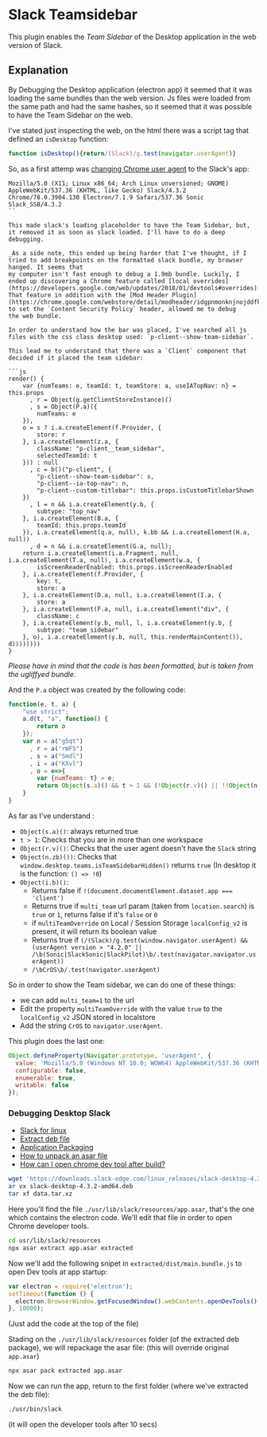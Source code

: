# Slack Teamsidebar

This plugin enables the _Team Sidebar_ of the Desktop application in the web version of Slack.


## Explanation

By Debugging the Desktop application (electron app) it seemed that it was loading the same bundles than the web version.
Js files were loaded from the same path and had the same hashes, so it seemed that it was possible to have the Team Sidebar on the web.

I've stated just inspecting the web, on the html there was a script tag that defined an `isDesktop` function:

```js
function isDesktop(){return/(Slack)/g.test(navigator.userAgent)}
```

So, as a first attemp was [changing Chrome user agent](https://developers.google.com/web/tools/chrome-devtools/device-mode/override-user-agent) to the Slack's app:

```
Mozilla/5.0 (X11; Linux x86_64; Arch Linux unversioned; GNOME) AppleWebKit/537.36 (KHTML, like Gecko) Slack/4.3.2 Chrome/78.0.3904.130 Electron/7.1.9 Safari/537.36 Sonic Slack_SSB/4.3.2
``

This made slack's loading placeholder to have the Team Sidebar, but, it removed it as soon as slack loaded. I'll have to do a deep debugging.

_As a side note, this ended up being harder that I've thought, if I tried to add breakpoints on the formatted slack bundle, my browser hanged. It seems that
my computer isn't fast enough to debug a 1.9mb bundle. Luckily, I ended up discovering a Chrome feature called [local overrides](https://developers.google.com/web/updates/2018/01/devtools#overrides).
That feature in addition with the [Mod Header Plugin](https://chrome.google.com/webstore/detail/modheader/idgpnmonknjnojddfkpgkljpfnnfcklj) to set the `Content Security Policy` header, allowed me to debug
the web bundle.

In order to understand how the bar was placed, I've searched all js files with the css class desktop used: `p-client--show-team-sidebar`.

This lead me to understand that there was a `Client` component that decided if it placed the team sidebar:

```js
render() {
    var {numTeams: e, teamId: t, teamStore: a, useIATopNav: n} = this.props
      , r = Object(g.getClientStoreInstance)()
      , s = Object(P.a)({
        numTeams: e
    }),
    o = s ? i.a.createElement(f.Provider, {
        store: r
    }, i.a.createElement(z.a, {
        className: "p-client__team_sidebar",
        selectedTeamId: t
    })) : null
      , c = b()("p-client", {
        "p-client--show-team-sidebar": s,
        "p-client--ia-top-nav": n,
        "p-client--custom-titlebar": this.props.isCustomTitlebarShown
    })
      , l = n && i.a.createElement(y.b, {
        subtype: "top_nav"
    }, i.a.createElement(B.a, {
        teamId: this.props.teamId
    }), i.a.createElement(q.a, null), k.bb && i.a.createElement(H.a, null))
      , d = n && i.a.createElement(G.a, null);
    return i.a.createElement(i.a.Fragment, null, i.a.createElement(T.a, null), i.a.createElement(w.a, {
        isScreenReaderEnabled: this.props.isScreenReaderEnabled
    }, i.a.createElement(f.Provider, {
        key: t,
        store: a
    }, i.a.createElement(D.a, null, i.a.createElement(I.a, {
        store: a
    }, i.a.createElement(F.a, null, i.a.createElement("div", {
        className: c
    }, i.a.createElement(y.b, null, l, i.a.createElement(y.b, {
        subtype: "team_sidebar"
    }, o), i.a.createElement(y.b, null, this.renderMainContent()), d))))))))
}
```

_Please have in mind that the code is has been formatted, but is taken from the ugliffyed bundle_.

And the `P.a` object was created by the following code:

```js
function(e, t, a) {
    "use strict";
    a.d(t, "a", function() {
        return o
    });
    var n = a("g5qt")
      , r = a("rWF5")
      , s = a("Smdl")
      , i = a("KXvl")
      , o = e=>{
        var {numTeams: t} = e;
        return Object(s.a)() && t > 1 && (!Object(r.v)() || !!Object(n.zb)()) && Object(i.b)()
    }
}
```

As far as I've understand :
- `Object(s.a)()`: always returned true
- `t > 1`: Checks that you are in more than one workspace
- `Object(r.v)()`: Checks that the user agent doesn't have the `Slack` string
- `Object(n.zb)())`: Checks that `window.desktop.teams.isTeamSidebarHidden()` returns `true` (In desktop it is the function: `() => !0`)
- `Object(i.b)()`:
   - Returns false if `!(document.documentElement.dataset.app === 'client')`
   - Returns true if `multi_team` url param (taken from `location.search`) is `true` or `1`, returns false if it's `false` or `0`
   - if `multiTeamOverride` on Local / Session Storage `localConfig_v2` is present, it will return its boolean value
   - Returns true if `(/(Slack)/g.test(window.navigator.userAgent) && (userAgent version > "4.2.0" || /\b(Sonic|SlackSonic|SlackPilot)\b/.test(navigator.navigator.userAgent))`
   - `/\bCrOS\b/.test(navigator.userAgent)`

So in order to show the Team sidebar, we can do one of these things:

- we can add `multi_team=1` to the url
- Edit the property `multiTeamOverride` with the value `true` to the `localConfig_v2` JSON stored in localstore
- Add the string `CrOS` to `navigator.userAgent`.

This plugin does the last one:

```js
Object.defineProperty(Navigator.prototype, 'userAgent', {
  value: 'Mozilla/5.0 (Windows NT 10.0; WOW64) AppleWebKit/537.36 (KHTML, like Gecko) Chrome/78.0.3904.108 Safari/537.36 CrOS',
  configurable: false,
  enumerable: true,
  writable: false
});
```

### Debugging Desktop Slack

- [Slack for linux](https://slack.com/intl/es-ar/downloads/linux)
- [Extract deb file](https://www.cyberciti.biz/faq/how-to-extract-a-deb-file-without-opening-it-on-debian-or-ubuntu-linux/)
- [Application Packaging](https://www.electronjs.org/docs/tutorial/application-packaging)
- [How to unpack an asar file](https://stackoverflow.com/questions/38523617/how-to-unpack-an-asar-file)
- [How can I open chrome dev tool after build?](https://github.com/SimulatedGREG/electron-vue/issues/214)


```sh
wget 'https://downloads.slack-edge.com/linux_releases/slack-desktop-4.3.2-amd64.deb'
ar vx slack-desktop-4.3.2-amd64.deb
tar xf data.tar.xz
```

Here you'll find the file `./usr/lib/slack/resources/app.asar`, that's the one which contains the electron code.
We'll edit that file in order to open Chrome developer tools.

```sh
cd usr/lib/slack/resources
npx asar extract app.asar extracted
```

Now we'll add the following snipet in `extracted/dist/main.bundle.js` to open Dev tools at app startup:

```js
var electron = require('electron');
setTimeout(function () {
  electron.BrowserWindow.getFocusedWindow().webContents.openDevTools();
}, 10000);
```

(Just add the code at the top of the file)

Stading on the `./usr/lib/slack/resources` folder (of the extracted deb package), we will repackage the asar file:
(this will override original `app.asar`)

```sh
npx asar pack extracted app.asar
```

Now we can run the app, return to the first folder (where we've extracted the deb file):

```sh
./usr/bin/slack
```

(it will open the developer tools after 10 secs)
